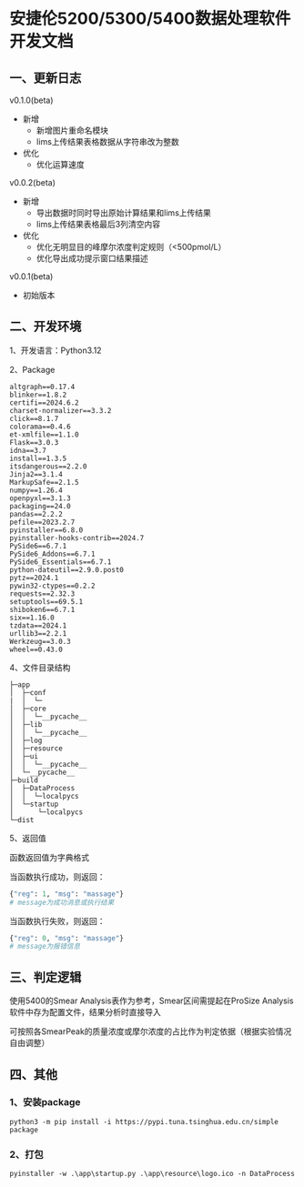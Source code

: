 # 安捷伦5200/5300/5400数据处理软件开发文档

## 一、更新日志

v0.1.0(beta)

- 新增
  - 新增图片重命名模块
  - lims上传结果表格数据从字符串改为整数
- 优化
  - 优化运算速度

v0.0.2(beta)

- 新增
  - 导出数据时同时导出原始计算结果和lims上传结果
  - lims上传结果表格最后3列清空内容
- 优化
  - 优化无明显目的峰摩尔浓度判定规则（<500pmol/L）
  - 优化导出成功提示窗口结果描述

v0.0.1(beta)

- 初始版本

## 二、开发环境

1、开发语言：Python3.12

2、Package

```shell
altgraph==0.17.4
blinker==1.8.2
certifi==2024.6.2
charset-normalizer==3.3.2
click==8.1.7
colorama==0.4.6
et-xmlfile==1.1.0
Flask==3.0.3
idna==3.7
install==1.3.5
itsdangerous==2.2.0
Jinja2==3.1.4
MarkupSafe==2.1.5
numpy==1.26.4
openpyxl==3.1.3
packaging==24.0
pandas==2.2.2
pefile==2023.2.7
pyinstaller==6.8.0
pyinstaller-hooks-contrib==2024.7
PySide6==6.7.1
PySide6_Addons==6.7.1
PySide6_Essentials==6.7.1
python-dateutil==2.9.0.post0
pytz==2024.1
pywin32-ctypes==0.2.2
requests==2.32.3
setuptools==69.5.1
shiboken6==6.7.1
six==1.16.0
tzdata==2024.1
urllib3==2.2.1
Werkzeug==3.0.3
wheel==0.43.0
```

4、文件目录结构

```shell
├─app
│  ├─conf
|  │  └─
│  ├─core
│  │  └─__pycache__
│  ├─lib
│  │  └─__pycache__
│  ├─log
│  ├─resource
│  ├─ui
│  │  └─__pycache__
│  └─__pycache__
├─build
│  ├─DataProcess
│  │  └─localpycs
│  └─startup
│      └─localpycs
└─dist
```

5、返回值

函数返回值为字典格式

当函数执行成功，则返回：
```python
{"reg": 1, "msg": "massage"}
# message为成功消息或执行结果
```
当函数执行失败，则返回：
```python
{"reg": 0, "msg": "massage"}
# message为报错信息
```

## 三、判定逻辑
使用5400的Smear Analysis表作为参考，Smear区间需提起在ProSize Analysis软件中存为配置文件，结果分析时直接导入

可按照各SmearPeak的质量浓度或摩尔浓度的占比作为判定依据（根据实验情况自由调整）

## 四、其他

### 1、安装package

```shell
python3 -m pip install -i https://pypi.tuna.tsinghua.edu.cn/simple package
```

### 2、打包

```shell
pyinstaller -w .\app\startup.py .\app\resource\logo.ico -n DataProcess
```
